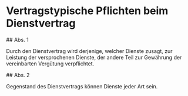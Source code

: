# Vertragstypische Pflichten beim Dienstvertrag



\#\# Abs. 1

 Durch den Dienstvertrag wird derjenige, welcher Dienste zusagt, zur Leistung der versprochenen Dienste, der andere Teil zur Gewährung der vereinbarten Vergütung verpflichtet.

\#\# Abs. 2

 Gegenstand des Dienstvertrags können Dienste jeder Art sein. 

